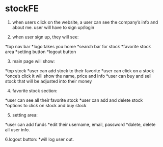 # stockFE


1. when users click on the website, a user can see the company’s info and about me.
user will have to sign up/login

2. when user sign up, they will see:

*top nav bar
*logo takes you home
*search bar for stock
*favorite stock area
*setting button 
*logout button

3. main page will show:

*top stock
*user can add stock to their favorite 
*user can click on a stock
*once’s click it will show the name, price and info
*user can buy and sell stock that will be adjusted into their money

4. favorite stock section:

*user can see all their favorite stock
*user can add and delete stock 
*options to click on stock and buy stock

5. setting area:

*user can add funds
*edit their username, email, password
*dalete, delete all user info. 


6.logout button:
*will log user out.

